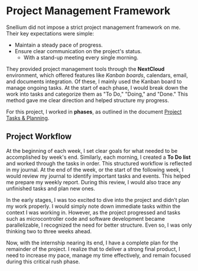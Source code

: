 # Project Management Framework

Snellium did not impose a strict project management framework on me. Their key expectations were simple:

- Maintain a steady pace of progress.
- Ensure clear communication on the project's status.
	- With a stand-up meeting every single morning.

They provided project management tools through the **NextCloud** environment, which offered features like *Kanban boards*, calendars, email, and documents integration. Of these, I mainly used the Kanban board to manage ongoing tasks. At the start of each phase, I would break down the work into tasks and categorize them as "To Do," "Doing," and "Done." This method gave me clear direction and helped structure my progress.

For this project, I worked in **phases**, as outlined in the document [Project Tasks & Planning](portfolio/2%20-%20project/management/Project%20Tasks%20&%20Planning.md).

## Project Workflow

At the beginning of each week, I set clear goals for what needed to be accomplished by week's end. Similarly, each morning, I created a **To Do list** and worked through the tasks in order. This structured workflow is reflected in my journal. At the end of the week, or the start of the following week, I would review my journal to identify important tasks and events. This helped me prepare my weekly report. During this review, I would also trace any unfinished tasks and plan new ones.

In the early stages, I was too excited to dive into the project and didn’t plan my work properly. I would simply note down immediate tasks within the context I was working in. However, as the project progressed and tasks such as microcontroller code and software development became parallelizable, I recognized the need for better structure. Even so, I was only thinking two to three weeks ahead.

Now, with the internship nearing its end, I have a complete plan for the remainder of the project. I realize that to deliver a strong final product, I need to increase my pace, manage my time effectively, and remain focused during this critical rush phase.
